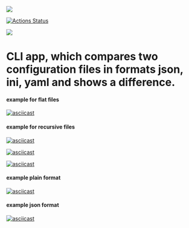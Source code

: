 <a href="https://codeclimate.com/github/karen9999/frontend-project-lvl2/maintainability"><img src="https://api.codeclimate.com/v1/badges/43319bd07a46371bab42/maintainability" /></a>

[![Actions Status](https://github.com/karen9999/frontend-project-lvl2/workflows/Node%20CI/badge.svg)](https://github.com/karen9999/frontend-project-lvl2/actions)


<a href="https://codeclimate.com/github/karen9999/frontend-project-lvl2/test_coverage"><img src="https://api.codeclimate.com/v1/badges/43319bd07a46371bab42/test_coverage" /></a>




<h1>CLI app, which compares two configuration files in formats json, ini, yaml and shows a difference.</h1>

<h4> example for flat files </h4>

[![asciicast](https://asciinema.org/a/knxZ8WkkbEWLOMG7xa8oFyQiw.svg)](https://asciinema.org/a/knxZ8WkkbEWLOMG7xa8oFyQiw)

<h4> example for recursive files </h4>

[![asciicast](https://asciinema.org/a/4QF7YusCWiEZcejHmcRvP8IQG.svg)](https://asciinema.org/a/4QF7YusCWiEZcejHmcRvP8IQG)

[![asciicast](https://asciinema.org/a/pmwCbfzLRzlduwloydJO44NbL.svg)](https://asciinema.org/a/pmwCbfzLRzlduwloydJO44NbL)

[![asciicast](https://asciinema.org/a/qES2zHAcGNx97azsHboWXAWEv.svg)](https://asciinema.org/a/qES2zHAcGNx97azsHboWXAWEv)

<h4> example plain format </h4>

[![asciicast](https://asciinema.org/a/Q4oE7x5CZaCfAXSQLlO0G2h02.svg)](https://asciinema.org/a/Q4oE7x5CZaCfAXSQLlO0G2h02)

<h4> example json format </h4>

[![asciicast](https://asciinema.org/a/p59EFbAGkB6XzETJ2KBQMwIHJ.svg)](https://asciinema.org/a/p59EFbAGkB6XzETJ2KBQMwIHJ)
